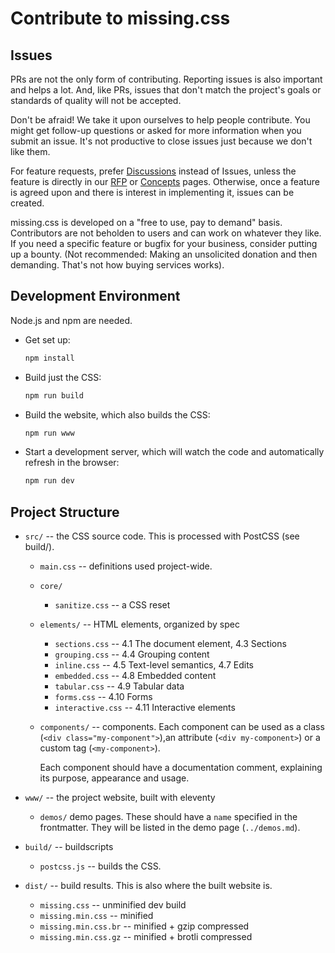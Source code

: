 
# Contribute to missing.css


## Issues

PRs are not the only form of contributing. Reporting issues is also important
and helps a lot. And, like PRs, issues that don't match the project's goals or
standards of quality will not be accepted.

Don't be afraid! We take it upon ourselves to help people contribute. You might
get follow-up questions or asked for more information when you submit an issue.
It's not productive to close issues just because we don't like them.

For feature requests, prefer [Discussions][] instead of Issues, unless the
feature is directly in our [RFP][] or [Concepts][] pages. Otherwise, once a
feature is agreed upon and there is interest in implementing it, issues can be
created.

missing.css is developed on a "free to use, pay to demand" basis. Contributors
are not beholden to users and can work on whatever they like. If you need a
specific feature or bugfix for your business, consider putting up a bounty.
(Not recommended: Making an unsolicited donation and then demanding. That's not
how buying services works).

[RFP]: https://missing.style/rfp/
[Concepts]: https://missing.style/concepts/
[Discussions]: https://github.com/bigskysoftware/missing/discussions


## Development Environment

Node.js and npm are needed.

  * Get set up:
      ~~~ sh
      npm install
      ~~~

  * Build just the CSS:
      ~~~ sh
      npm run build
      ~~~

  * Build the website, which also builds the CSS:
      ~~~ sh
      npm run www
      ~~~

  * Start a development server, which will watch the code and automatically
    refresh in the browser:
      ~~~ sh
      npm run dev
      ~~~


## Project Structure

  * `src/` -- the CSS source code. This is processed with PostCSS (see build/).
      * `main.css` -- definitions used project-wide.
      * `core/`
        * `sanitize.css` -- a CSS reset
      * `elements/` -- HTML elements, organized by spec
          * `sections.css` -- 4.1 The document element, 4.3 Sections
          * `grouping.css` -- 4.4 Grouping content
          * `inline.css` -- 4.5 Text-level semantics, 4.7 Edits
          * `embedded.css` -- 4.8 Embedded content
          * `tabular.css` -- 4.9 Tabular data
          * `forms.css` -- 4.10 Forms
          * `interactive.css` -- 4.11 Interactive elements
      * `components/` -- components. Each component can be used as
        a class (`<div class="my-component">`),an attribute 
        (`<div my-component>`) or a custom tag (`<my-component>`).

        Each component should have a documentation comment, explaining its
        purpose, appearance and usage.

  * `www/` -- the project website, built with eleventy
      * `demos/` demo pages. These should have a `name` specified in the
        frontmatter. They will be listed in the demo page (`../demos.md`).

  * `build/` -- buildscripts
      * `postcss.js` -- builds the CSS.

  * `dist/` -- build results. This is also where the built website is.
      * `missing.css` -- unminified dev build
      * `missing.min.css` -- minified
      * `missing.min.css.br` -- minified + gzip compressed
      * `missing.min.css.gz` -- minified + brotli compressed

